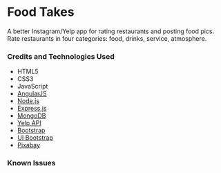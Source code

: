 # Food Takes

A better Instagram/Yelp app for rating restaurants and posting food pics. Rate restaurants in four categories: food, drinks, service, atmosphere.

### Credits and Technologies Used

* HTML5
* CSS3
* JavaScript
* [AngularJS](https://angularjs.org/)
* [Node.js](https://nodejs.org/en/)
* [Express.js](http://expressjs.com/)
* [MongoDB](https://www.mongodb.org/)
* [Yelp API](https://www.npmjs.com/package/yelp)
* [Bootstrap](http://getbootstrap.com/)
* [UI Bootstrap](https://angular-ui.github.io/bootstrap/)
* [Pixabay](https://pixabay.com/)

### Known Issues

